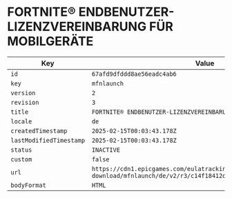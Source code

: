 # FORTNITE® ENDBENUTZER-LIZENZVEREINBARUNG FÜR MOBILGERÄTE

| Key | Value |
| --- | ----- |
| `id` | `67afd9dfddd8ae56eadc4ab6` |
| `key` | `mfnlaunch` |
| `version` | `2` |
| `revision` | `3` |
| `title` | `FORTNITE® ENDBENUTZER-LIZENZVEREINBARUNG FÜR MOBILGERÄTE` |
| `locale` | `de` |
| `createdTimestamp` | `2025-02-15T00:03:43.178Z` |
| `lastModifiedTimestamp` | `2025-02-15T00:03:43.178Z` |
| `status` | `INACTIVE` |
| `custom` | `false` |
| `url` | `https://cdn1.epicgames.com/eulatracking-download/mfnlaunch/de/v2/r3/c14f18412d5e7684f747b00efd10009c.pdf` |
| `bodyFormat` | `HTML` |
